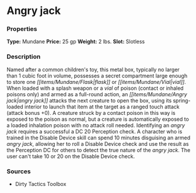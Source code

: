 ﻿---
Title: "Angry jack"
Type: "Mundane"
Price: "25 gp"
Weight: "2 lbs."
Slot: "Slotless"
Description: |
  "Named after a common children's toy, this metal box, typically no larger than 1 cubic foot in volume, possesses a secret compartment large enough to store one flask or vial. When loaded with a splash weapon or a vial of poison (contact or inhaled poisons only) and armed as a full-round action, an angry jack attacks the next creature to open the box, using its spring-loaded interior to launch that item at the target as a ranged touch attack (attack bonus +0). A creature struck by a contact poison in this way is exposed to the poison as normal, but a creature is automatically exposed to a loaded inhalation poison with no attack roll needed. Identifying an angry jack requires a successful a DC 20 Perception check. A character who is trained in the Disable Device skill can spend 10 minutes disguising an armed angry jack, allowing her to roll a Disable Device check and use the result as the Perception DC for others to detect the true nature of the angry jack. The user can't take 10 or 20 on the Disable Device check."
Sources: "['Dirty Tactics Toolbox']"
---

# Angry jack

### Properties

**Type:** Mundane **Price:** 25 gp **Weight:** 2 lbs. **Slot:** Slotless

### Description

Named after a common children's toy, this metal box, typically no larger than 1 cubic foot in volume, possesses a secret compartment large enough to store one _[[items/Mundane/Flask|flask]]_ or _[[items/Mundane/Vial|vial]]_. When loaded with a splash weapon or a _vial_ of poison (contact or inhaled poisons only) and armed as a full-round action, an _[[items/Mundane/Angry jack|angry jack]]_ attacks the next creature to open the box, using its spring-loaded interior to launch that item at the target as a ranged touch attack (attack bonus +0). A creature struck by a contact poison in this way is exposed to the poison as normal, but a creature is automatically exposed to a loaded inhalation poison with no attack roll needed. Identifying an _angry jack_ requires a successful a DC 20 Perception check. A character who is trained in the Disable Device skill can spend 10 minutes disguising an armed _angry jack_, allowing her to roll a Disable Device check and use the result as the Perception DC for others to detect the true nature of the _angry jack_. The user can't take 10 or 20 on the Disable Device check.

### Sources

* Dirty Tactics Toolbox